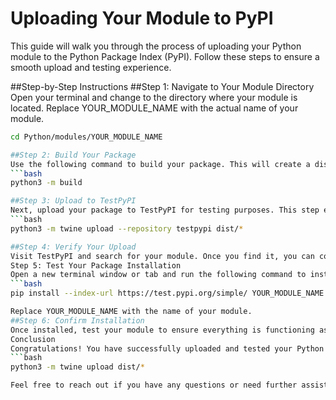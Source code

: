 # Uploading Your Module to PyPI

This guide will walk you through the process of uploading your Python module to the Python Package Index (PyPI). Follow these steps to ensure a smooth upload and testing experience.

##Step-by-Step Instructions
##Step 1: Navigate to Your Module Directory
Open your terminal and change to the directory where your module is located. Replace YOUR_MODULE_NAME with the actual name of your module.
```bash
cd Python/modules/YOUR_MODULE_NAME

##Step 2: Build Your Package
Use the following command to build your package. This will create a distribution package in the dist directory.
```bash
python3 -m build

##Step 3: Upload to TestPyPI
Next, upload your package to TestPyPI for testing purposes. This step ensures that everything works correctly before you publish it to the main PyPI repository.
```bash
python3 -m twine upload --repository testpypi dist/*

##Step 4: Verify Your Upload
Visit TestPyPI and search for your module. Once you find it, you can copy the installation command provided on the page.
Step 5: Test Your Package Installation
Open a new terminal window or tab and run the following command to install your package from TestPyPI:
```bash
pip install --index-url https://test.pypi.org/simple/ YOUR_MODULE_NAME

Replace YOUR_MODULE_NAME with the name of your module.
##Step 6: Confirm Installation
Once installed, test your module to ensure everything is functioning as expected. You can do this by importing it in a Python shell or running any scripts that utilize it.
Conclusion
Congratulations! You have successfully uploaded and tested your Python module on TestPyPI. If everything works well, you can proceed to upload it to the main PyPI repository using a similar command:
```bash
python3 -m twine upload dist/*

Feel free to reach out if you have any questions or need further assistance! Happy coding!
